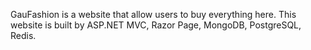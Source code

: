GauFashion is a website that allow users to buy everything here.
This website is built by ASP.NET MVC, Razor Page, MongoDB, PostgreSQL, Redis.
